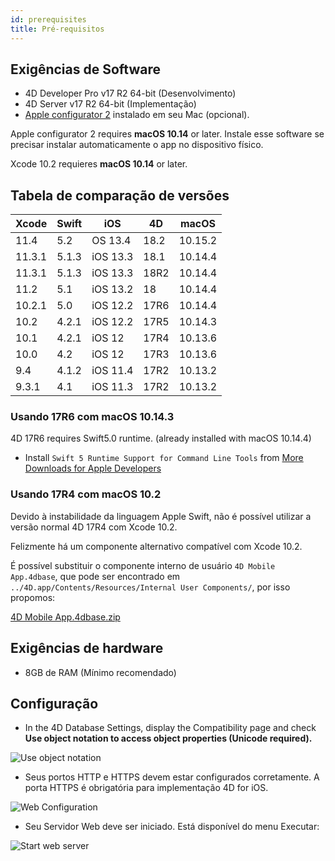 ```yaml
---
id: prerequisites
title: Pré-requisitos
---
```


## Exigências de Software

* 4D Developer Pro v17 R2 64-bit (Desenvolvimento)
* 4D Server v17 R2 64-bit (Implementação)
* [Apple configurator 2](https://itunes.apple.com/us/app/apple-configurator-2/id1037126344) instalado em seu Mac (opcional).

Apple configurator 2 requires **macOS 10.14** or later. Instale esse software se precisar instalar automaticamente o app no dispositivo físico.

Xcode 10.2 requieres **macOS 10.14** or later.

## Tabela de comparação de versões

| Xcode  | Swift | iOS      | 4D   | macOS   |
| ------ | ----- | -------- | ---- | ------- |
| 11.4   | 5.2   | OS 13.4  | 18.2 | 10.15.2 |
| 11.3.1 | 5.1.3 | iOS 13.3 | 18.1 | 10.14.4 |
| 11.3.1 | 5.1.3 | iOS 13.3 | 18R2 | 10.14.4 |
| 11.2   | 5.1   | iOS 13.2 | 18   | 10.14.4 |
| 10.2.1 | 5.0   | iOS 12.2 | 17R6 | 10.14.4 |
| 10.2   | 4.2.1 | iOS 12.2 | 17R5 | 10.14.3 |
| 10.1   | 4.2.1 | iOS 12   | 17R4 | 10.13.6 |
| 10.0   | 4.2   | iOS 12   | 17R3 | 10.13.6 |
| 9.4    | 4.1.2 | iOS 11.4 | 17R2 | 10.13.2 |
| 9.3.1  | 4.1   | iOS 11.3 | 17R2 | 10.13.2 |

### Usando 17R6 com macOS 10.14.3

4D 17R6 requires Swift5.0 runtime. (already installed with macOS 10.14.4)

 - Install `Swift 5 Runtime Support for Command Line Tools` from [More Downloads for Apple Developers](https://developer.apple.com/download/more/)

### Usando 17R4 com macOS 10.2

Devido à instabilidade da linguagem Apple Swift, não é possível utilizar a versão normal  4D 17R4 com Xcode 10.2.

Felizmente há um componente alternativo compatível com Xcode 10.2.

É possível substituir o componente interno de usuário `4D Mobile App.4dbase`, que pode ser encontrado em  `../4D.app/Contents/Resources/Internal User Components/`, por isso propomos:

<a class="button"
href="https://download.4d.com/Products/Current/4D_v17R4/4D%20Mobile%20App%20-%20Xcode%2010.2/4D%20Mobile%20App.4dbase.zip">4D Mobile App.4dbase.zip</a>

## Exigências de hardware

* 8GB de RAM (Mínimo recomendado)

## Configuração

* In the 4D Database Settings, display the Compatibility page and check **Use object notation to access object properties (Unicode required).**

![Use object notation](assets/en/prerequisites/Use-object-notation.png)

* Seus portos HTTP e HTTPS devem estar configurados corretamente. A porta HTTPS  é obrigatória para implementação 4D for iOS.

![Web Configuration](assets/en/prerequisites/Web-Configuration.png)

* Seu Servidor Web deve ser iniciado. Está disponível do menu Executar:

![Start web server](assets/en/prerequisites/Start-web-server.png)
